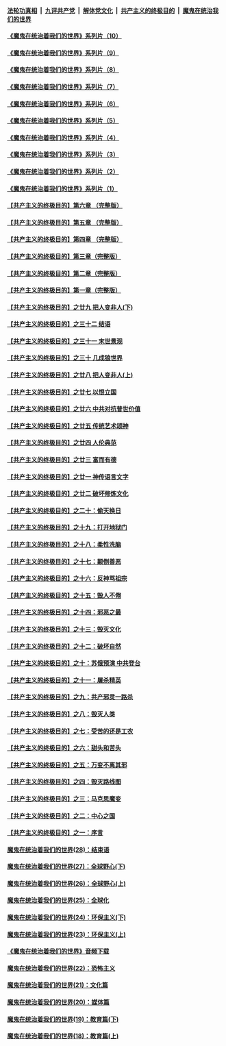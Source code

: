 

####  [法轮功真相](../../../../basic/blob/master/README.md?t=08311503) &nbsp;|&nbsp; [九评共产党](../../../../9ping.md/blob/master/README.md?t=08311503) &nbsp;|&nbsp; [解体党文化](../../../../jtdwh.md/blob/master/README.md?t=08311503)  &nbsp;|&nbsp; [共产主义的终极目的](../../../../gczydzjmd.md/blob/master/README.md?t=08311503) &nbsp;|&nbsp; [魔鬼在统治我们的世界](../../../../mgztzwmdsj.md/blob/master/README.md?t=08311503) 

#### [《魔鬼在统治着我们的世界》系列片（10）](../pages/nsc422/n12292670.md?t=08311503) 

#### [《魔鬼在统治着我们的世界》系列片（9）](../pages/nsc422/n12290859.md?t=08311503) 

#### [《魔鬼在统治着我们的世界》系列片（8）](../pages/nsc422/n12287445.md?t=08311503) 

#### [《魔鬼在统治着我们的世界》系列片（7）](../pages/nsc422/n12283425.md?t=08311503) 

#### [《魔鬼在统治着我们的世界》系列片（6）](../pages/nsc422/n12282314.md?t=08311503) 

#### [《魔鬼在统治着我们的世界》系列片（5）](../pages/nsc422/n12281419.md?t=08311503) 

#### [《魔鬼在统治着我们的世界》系列片（4）](../pages/nsc422/n12274024.md?t=08311503) 

#### [《魔鬼在统治着我们的世界》系列片（3）](../pages/nsc422/n12271322.md?t=08311503) 

#### [《魔鬼在统治着我们的世界》系列片（2）](../pages/nsc422/n12269049.md?t=08311503) 

#### [《魔鬼在统治着我们的世界》系列片（1）](../pages/nsc422/n12267575.md?t=08311503) 

#### [【共产主义的终极目的】第六章 （完整版）](../pages/nsc422/n11428913.md?t=08311503) 

#### [【共产主义的终极目的】第五章 （完整版）](../pages/nsc422/n11428912.md?t=08311503) 

#### [【共产主义的终极目的】第四章 （完整版）](../pages/nsc422/n11428907.md?t=08311503) 

#### [【共产主义的终极目的】第三章（完整版）](../pages/nsc422/n11428848.md?t=08311503) 

#### [【共产主义的终极目的】第二章（完整版）](../pages/nsc422/n11428831.md?t=08311503) 

#### [【共产主义的终极目的】第一章（完整版）](../pages/nsc422/n11417651.md?t=08311503) 

#### [【共产主义的终极目的】之廿九 把人变非人(下)](../pages/nsc422/n11344140.md?t=08311503) 

#### [【共产主义的终极目的】之三十二 结语](../pages/nsc422/n11360535.md?t=08311503) 

#### [【共产主义的终极目的】之三十一 末世景观](../pages/nsc422/n11351129.md?t=08311503) 

#### [【共产主义的终极目的】之三十 几成狼世界](../pages/nsc422/n11348280.md?t=08311503) 

#### [【共产主义的终极目的】之廿八 把人变非人(上)](../pages/nsc422/n11340492.md?t=08311503) 

#### [【共产主义的终极目的】之廿七 以恨立国](../pages/nsc422/n11336944.md?t=08311503) 

#### [【共产主义的终极目的】之廿六 中共对抗普世价值](../pages/nsc422/n11324785.md?t=08311503) 

#### [【共产主义的终极目的】之廿五 传统艺术颂神](../pages/nsc422/n11296396.md?t=08311503) 

#### [【共产主义的终极目的】之廿四 人伦典范](../pages/nsc422/n11296397.md?t=08311503) 

#### [【共产主义的终极目的】之廿三 富而有德](../pages/nsc422/n11283598.md?t=08311503) 

#### [【共产主义的终极目的】之廿一 神传语言文字](../pages/nsc422/n11263265.md?t=08311503) 

#### [【共产主义的终极目的】之廿二 破坏修炼文化](../pages/nsc422/n11245728.md?t=08311503) 

#### [【共产主义的终极目的】之二十：偷天换日](../pages/nsc422/n11238846.md?t=08311503) 

#### [【共产主义的终极目的】之十九：打开地狱门](../pages/nsc422/n11206376.md?t=08311503) 

#### [【共产主义的终极目的】之十八：柔性洗脑](../pages/nsc422/n11199994.md?t=08311503) 

#### [【共产主义的终极目的】之十七：颠倒善恶](../pages/nsc422/n11179782.md?t=08311503) 

#### [【共产主义的终极目的】之十六：反神骂祖宗](../pages/nsc422/n11166798.md?t=08311503) 

#### [【共产主义的终极目的】之十五：毁人不倦](../pages/nsc422/n11166792.md?t=08311503) 

#### [【共产主义的终极目的】之十四：邪恶之最](../pages/nsc422/n11150249.md?t=08311503) 

#### [【共产主义的终极目的】之十三：毁灭文化](../pages/nsc422/n11135227.md?t=08311503) 

#### [【共产主义的终极目的】之十二：破坏自然](../pages/nsc422/n11135214.md?t=08311503) 

#### [【共产主义的终极目的】之十：苏俄预演 中共登台](../pages/nsc422/n11118424.md?t=08311503) 

#### [【共产主义的终极目的】之十一：屠杀精英](../pages/nsc422/n11118442.md?t=08311503) 

#### [【共产主义的终极目的】之九：共产邪灵一路杀](../pages/nsc422/n11114139.md?t=08311503) 

#### [【共产主义的终极目的】之八：毁灭人类](../pages/nsc422/n11108503.md?t=08311503) 

#### [【共产主义的终极目的】之七：受苦的还是工农](../pages/nsc422/n11101809.md?t=08311503) 

#### [【共产主义的终极目的】之六：甜头和苦头](../pages/nsc422/n11096971.md?t=08311503) 

#### [【共产主义的终极目的】之五：万变不离其邪](../pages/nsc422/n11091285.md?t=08311503) 

#### [【共产主义的终极目的】之四：毁灭路线图](../pages/nsc422/n11086284.md?t=08311503) 

#### [【共产主义的终极目的】之三：马克思魔变](../pages/nsc422/n11061941.md?t=08311503) 

#### [【共产主义的终极目的】之二：中心之国](../pages/nsc422/n11047728.md?t=08311503) 

#### [【共产主义的终极目的】之一：序言](../pages/nsc422/n11086077.md?t=08311503) 

#### [魔鬼在统治着我们的世界(28)：结束语](../pages/nsc422/n10936246.md?t=08311503) 

#### [魔鬼在统治着我们的世界(27)：全球野心(下)](../pages/nsc422/n10928319.md?t=08311503) 

#### [魔鬼在统治着我们的世界(26)：全球野心(上)](../pages/nsc422/n10900318.md?t=08311503) 

#### [魔鬼在统治着我们的世界(25)：全球化](../pages/nsc422/n10788205.md?t=08311503) 

#### [魔鬼在统治着我们的世界(24)：环保主义(下)](../pages/nsc422/n10695307.md?t=08311503) 

#### [魔鬼在统治着我们的世界(23)：环保主义(上)](../pages/nsc422/n10688613.md?t=08311503) 

#### [《魔鬼在统治着我们的世界》音频下载](../pages/nsc422/n10635553.md?t=08311503) 

#### [魔鬼在统治着我们的世界(22)：恐怖主义](../pages/nsc422/n10614727.md?t=08311503) 

#### [魔鬼在统治着我们的世界(21)：文化篇](../pages/nsc422/n10597706.md?t=08311503) 

#### [魔鬼在统治着我们的世界(20)：媒体篇](../pages/nsc422/n10586579.md?t=08311503) 

#### [魔鬼在统治着我们的世界(19)：教育篇(下)](../pages/nsc422/n10564808.md?t=08311503) 

#### [魔鬼在统治着我们的世界(18)：教育篇(上)](../pages/nsc422/n10526970.md?t=08311503) 

